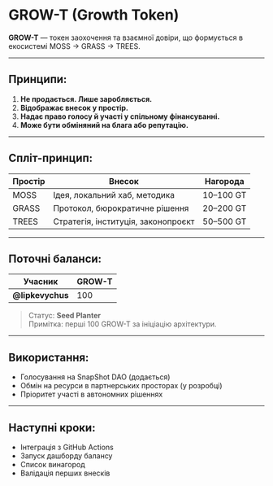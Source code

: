 # GROW-T (Growth Token)

**GROW-T** — токен заохочення та взаємної довіри, що формується в екосистемі MOSS → GRASS → TREES.

---

## Принципи:

1. **Не продається. Лише заробляється.**
2. **Відображає внесок у простір.**
3. **Надає право голосу й участі у спільному фінансуванні.**
4. **Може бути обміняний на блага або репутацію.**

---

## Спліт-принцип:

| Простір | Внесок | Нагорода |
|--------|--------|----------|
| MOSS | Ідея, локальний хаб, методика | 10–100 GT |
| GRASS | Протокол, бюрократичне рішення | 20–200 GT |
| TREES | Стратегія, інституція, законопроєкт | 50–500 GT |

---

## Поточні баланси:

| Учасник          | GROW-T |
|------------------|--------|
| **@lipkevychus** | 100    |

> Статус: **Seed Planter**  
> Примітка: перші 100 GROW-T за ініціацію архітектури.

---

## Використання:

- Голосування на SnapShot DAO (додається)
- Обмін на ресурси в партнерських просторах (у розробці)
- Пріоритет участі в автономних рішеннях

---

## Наступні кроки:

- Інтеграція з GitHub Actions
- Запуск дашборду балансу
- Список винагород
- Валідація перших внесків